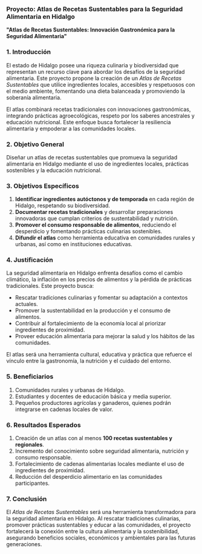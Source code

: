 ### **Proyecto: Atlas de Recetas Sustentables para la Seguridad Alimentaria en Hidalgo**

**"Atlas de Recetas Sustentables: Innovación Gastronómica para la Seguridad Alimentaria"**

### **1. Introducción**

El estado de Hidalgo posee una riqueza culinaria y biodiversidad que representan un recurso clave para abordar los desafíos de la seguridad alimentaria. Este proyecto propone la creación de un _Atlas de Recetas Sustentables_ que utilice ingredientes locales, accesibles y respetuosos con el medio ambiente, fomentando una dieta balanceada y promoviendo la soberanía alimentaria.

El atlas combinará recetas tradicionales con innovaciones gastronómicas, integrando prácticas agroecológicas, respeto por los saberes ancestrales y educación nutricional. Este enfoque busca fortalecer la resiliencia alimentaria y empoderar a las comunidades locales.
### **2. Objetivo General**

Diseñar un atlas de recetas sustentables que promueva la seguridad alimentaria en Hidalgo mediante el uso de ingredientes locales, prácticas sostenibles y la educación nutricional.

### **3. Objetivos Específicos**

1. **Identificar ingredientes autóctonos y de temporada** en cada región de Hidalgo, respetando su biodiversidad.
2. **Documentar recetas tradicionales** y desarrollar preparaciones innovadoras que cumplan criterios de sustentabilidad y nutrición.
3. **Promover el consumo responsable de alimentos**, reduciendo el desperdicio y fomentando prácticas culinarias sostenibles.
4. **Difundir el atlas** como herramienta educativa en comunidades rurales y urbanas, así como en instituciones educativas.

### **4. Justificación**

La seguridad alimentaria en Hidalgo enfrenta desafíos como el cambio climático, la inflación en los precios de alimentos y la pérdida de prácticas tradicionales. Este proyecto busca:

- Rescatar tradiciones culinarias y fomentar su adaptación a contextos actuales.
- Promover la sustentabilidad en la producción y el consumo de alimentos.
- Contribuir al fortalecimiento de la economía local al priorizar ingredientes de proximidad.
- Proveer educación alimentaria para mejorar la salud y los hábitos de las comunidades.

El atlas será una herramienta cultural, educativa y práctica que refuerce el vínculo entre la gastronomía, la nutrición y el cuidado del entorno.

### **5. Beneficiarios**

1. Comunidades rurales y urbanas de Hidalgo.
2. Estudiantes y docentes de educación básica y media superior.
3. Pequeños productores agrícolas y ganaderos, quienes podrán integrarse en cadenas locales de valor.

### **6. Resultados Esperados**

1. Creación de un atlas con al menos **100 recetas sustentables y regionales**.
2. Incremento del conocimiento sobre seguridad alimentaria, nutrición y consumo responsable.
3. Fortalecimiento de cadenas alimentarias locales mediante el uso de ingredientes de proximidad.
4. Reducción del desperdicio alimentario en las comunidades participantes.

### **7. Conclusión**

El _Atlas de Recetas Sustentables_ será una herramienta transformadora para la seguridad alimentaria en Hidalgo. Al rescatar tradiciones culinarias, promover prácticas sustentables y educar a las comunidades, el proyecto fortalecerá la conexión entre la cultura alimentaria y la sostenibilidad, asegurando beneficios sociales, económicos y ambientales para las futuras generaciones.
